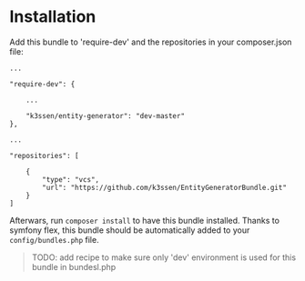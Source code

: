 Installation
============

Add this bundle to 'require-dev' and the repositories in your composer.json file:

    ...
    
    "require-dev": {
    
        ...
        
        "k3ssen/entity-generator": "dev-master"
    },
    
    ...
    
    "repositories": [
        
        {
            "type": "vcs",
            "url": "https://github.com/k3ssen/EntityGeneratorBundle.git"
        }
    ]

Afterwars, run `composer install` to have this bundle installed. Thanks to symfony flex, this
bundle should be automatically added to your `config/bundles.php` file.

> TODO: add recipe to make sure only 'dev' environment is used for this bundle in bundesl.php

